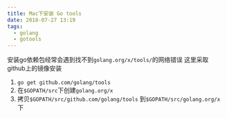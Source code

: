 ```yaml
---
title: Mac下安装 Go tools
date: 2018-07-27 13:19
tags:
  - golang
  - gotools
---
```


安装go依赖包经常会遇到找不到`golang.org/x/tools/`的网络错误 这里采取github上的镜像安装

1. `go get github.com/golang/tools`
2. 在`$GOPATH/src`下创建`golang.org/x`
3. 拷贝`$GOPATH/src/github.com/golang/tools` 到`$GOPATH/src/golang.org/x`下